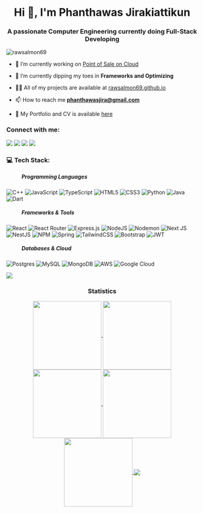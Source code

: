 <h1 align="center">Hi 👋, I'm Phanthawas Jirakiattikun</h1>
<h3 align="center">A passionate Computer Engineering currently doing Full-Stack Developing</h3>

<p align="left"> <img src="https://komarev.com/ghpvc/?username=rawsalmon69&label=Profile%20views&color=0e75b6&style=flat" alt="rawsalmon69" /> </p>

- 🔭 I’m currently working on [Point of Sale on Cloud](https://github.com/RawSalmon69/PointOfSale_project)

- 🌱 I’m currently dipping my toes in **Frameworks and Optimizing**

- 👨‍💻 All of my projects are available at [rawsalmon69.github.io](https://rawsalmon69.github.io)

- 📫 How to reach me **phanthawasjira@gmail.com**

- 📄 My Portfolio and CV is available [here](https://drive.google.com/file/d/1GwD9OqPHcuuDf5BTPC8X0y_FRF5ENO5H/view?usp=sharing)

<h3 align="left">Connect with me:</h3>
<div> 
<a href="https://github.com/RawSalmon69" target="_blank"><img src="https://img.shields.io/badge/GitHub-100000?style=for-the-badge&logo=github&logoColor=white" target="_blank"></a>
<a href="https://instagram.com/punthawas_" target="_blank"><img src="https://img.shields.io/badge/Instagram-E4405F?style=for-the-badge&logo=instagram&logoColor=white" target="_blank"></a>
<a href = "mailto:phanthawasjira@gmail.com"><img src="https://img.shields.io/badge/-Gmail-%23333?style=for-the-badge&logo=gmail&logoColor=white" target="_blank"></a>
<a href="https://www.linkedin.com/in/Phanthawas Jirakiattikun" target="_blank"><img src="https://img.shields.io/badge/LinkedIn-0077B5?style=for-the-badge&logo=linkedin&logoColor=white" target="_blank"></a>
</div>
<dl>
<h3 align="left">💻 Tech Stack:</h3>
<dd><h5 align="left">Programming Languages</h5></dd>


![C++](https://img.shields.io/badge/c++-%2300599C.svg?style=for-the-badge&logo=c%2B%2B&logoColor=white) 
![JavaScript](https://img.shields.io/badge/javascript-%23323330.svg?style=for-the-badge&logo=javascript&logoColor=%23F7DF1E) 
![TypeScript](https://img.shields.io/badge/typescript-%23007ACC.svg?style=for-the-badge&logo=typescript&logoColor=white)
![HTML5](https://img.shields.io/badge/html5-%23E34F26.svg?style=for-the-badge&logo=html5&logoColor=white)
![CSS3](https://img.shields.io/badge/css3-%231572B6.svg?style=for-the-badge&logo=css3&logoColor=white)
![Python](https://img.shields.io/badge/python-3670A0?style=for-the-badge&logo=python&logoColor=ffdd54)
![Java](https://img.shields.io/badge/java-%23ED8B00.svg?style=for-the-badge&logo=openjdk&logoColor=white)
![Dart](https://img.shields.io/badge/dart-%230175C2.svg?style=for-the-badge&logo=dart&logoColor=white)
<br/>
<dd><h5 align="left">Frameworks & Tools</h5></dd>

![React](https://img.shields.io/badge/react-%2320232a.svg?style=for-the-badge&logo=react&logoColor=%2361DAFB)
![React Router](https://img.shields.io/badge/React_Router-CA4245?style=for-the-badge&logo=react-router&logoColor=white)
![Express.js](https://img.shields.io/badge/express.js-%23404d59.svg?style=for-the-badge&logo=express&logoColor=%2361DAFB)
![NodeJS](https://img.shields.io/badge/node.js-6DA55F?style=for-the-badge&logo=node.js&logoColor=white)
![Nodemon](https://img.shields.io/badge/NODEMON-%23323330.svg?style=for-the-badge&logo=nodemon&logoColor=%BBDEAD)
![Next JS](https://img.shields.io/badge/Next-black?style=for-the-badge&logo=next.js&logoColor=white)
![NestJS](https://img.shields.io/badge/nestjs-%23E0234E.svg?style=for-the-badge&logo=nestjs&logoColor=white)
![NPM](https://img.shields.io/badge/NPM-%23CB3837.svg?style=for-the-badge&logo=npm&logoColor=white)
![Spring](https://img.shields.io/badge/spring-%236DB33F.svg?style=for-the-badge&logo=spring&logoColor=white)
![TailwindCSS](https://img.shields.io/badge/tailwindcss-%2338B2AC.svg?style=for-the-badge&logo=tailwind-css&logoColor=white)
![Bootstrap](https://img.shields.io/badge/bootstrap-%238511FA.svg?style=for-the-badge&logo=bootstrap&logoColor=white)
![JWT](https://img.shields.io/badge/JWT-black?style=for-the-badge&logo=JSON%20web%20tokens)
<br/>
<dd><h5 align="left">Databases & Cloud</h5></dd>

![Postgres](https://img.shields.io/badge/postgres-%23316192.svg?style=for-the-badge&logo=postgresql&logoColor=white)
![MySQL](https://img.shields.io/badge/mysql-%2300000f.svg?style=for-the-badge&logo=mysql&logoColor=white) 
![MongoDB](https://img.shields.io/badge/MongoDB-%234ea94b.svg?style=for-the-badge&logo=mongodb&logoColor=white) 
![AWS](https://img.shields.io/badge/AWS-%23FF9900.svg?style=for-the-badge&logo=amazon-aws&logoColor=white) 
![Google Cloud](https://img.shields.io/badge/GoogleCloud-%234285F4.svg?style=for-the-badge&logo=google-cloud&logoColor=white)   
</dl>

<img src="https://user-images.githubusercontent.com/73097560/115834477-dbab4500-a447-11eb-908a-139a6edaec5c.gif"><h3 align="center">Statistics</h3>
<div align="center">
<a href="https://github.com/RawSalmon69">
<img align="center" src="http://github-profile-summary-cards.vercel.app/api/cards/stats?username=RawSalmon69&theme=2077" height="180em" />
<img align="center" src="http://github-profile-summary-cards.vercel.app/api/cards/most-commit-language?username=RawSalmon69&theme=2077" height="180em" />
<img align="center" src="http://github-profile-summary-cards.vercel.app/api/cards/repos-per-language?username=RawSalmon69&theme=2077" height="180em" />
<img align="center" src="http://github-profile-summary-cards.vercel.app/api/cards/productive-time?username=RawSalmon69&theme=2077" height="180em" />
<img align="center" src="http://github-profile-summary-cards.vercel.app/api/cards/profile-details?username=RawSalmon69&theme=2077" height="180em" />
<img align = "center" src="https://quotes-github-readme.vercel.app/api?type=horizontal&theme=radical" ></img>
</div>



